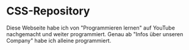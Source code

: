 # CSS-Repository

Diese Webseite habe ich von "Programmieren lernen" auf YouTube nachgemacht und weiter programmiert.
Genau ab "Infos über unseren Company" habe ich alleine programmiert.